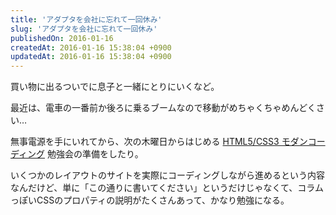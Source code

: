```yaml
---
title: 'アダプタを会社に忘れて一回休み'
slug: 'アダプタを会社に忘れて一回休み'
publishedOn: 2016-01-16
createdAt: 2016-01-16 15:38:04 +0900
updatedAt: 2016-01-16 15:38:04 +0900
---
```

買い物に出るついでに息子と一緒にとりにいくなど。

最近は、電車の一番前か後ろに乗るブームなので移動がめちゃくちゃめんどくさい…

無事電源を手にいれてから、次の木曜日からはじめる [HTML5/CSS3 モダンコーディング](https://www.amazon.co.jp/gp/product/B0176GNY26/ref=as_li_ss_tl?ie=UTF8&camp=247&creative=7399&creativeASIN=B0176GNY26&linkCode=as2&tag=shucreamnet-22) 勉強会の準備をしたり。

いくつかのレイアウトのサイトを実際にコーディングしながら進めるという内容なんだけど、単に「この通りに書いてください」というだけじゃなくて、コラムっぽいCSSのプロパティの説明がたくさんあって、かなり勉強になる。
